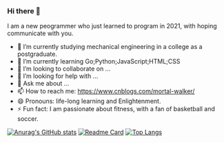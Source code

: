 ### Hi there 👋
I am a new peogrammer who just learned to program in 2021, with hoping communicate with you.
- 🔭 I’m currently studying mechanical engineering in a college as a postgraduate.
- 🌱 I’m currently learning Go;Python;JavaScript;HTML;CSS
- 👯 I’m looking to collaborate on ...
- 🤔 I’m looking for help with ...
- 💬 Ask me about ...
- 📫 How to reach me: https://www.cnblogs.com/mortal-walker/
- 😄 Pronouns: life-long learning and Enlightenment.
- ⚡ Fun fact: I am passionate about fitness, with a fan of basketball and soccer.

[![Anurag's GitHub stats](https://github-readme-stats.vercel.app/api?username=ljqdeGolang&hide=contribs,stars&count_private=true&show_icons=true&theme=tokyonight)](https://github.com/anuraghazra/github-readme-stats)
[![Readme Card](https://github-readme-stats.vercel.app/api/pin/?username=ljqdeGolang&repo=Studynotebook&show_icons=true&theme=onedark)](https://github.com/anuraghazra/github-readme-stats)
[![Top Langs](https://github-readme-stats.vercel.app/api/top-langs/?username=ljqdeGolang&theme=cobalt)](https://github.com/anuraghazra/github-readme-stats)
